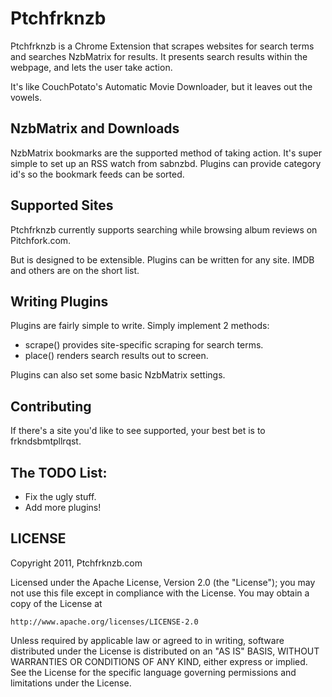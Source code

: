 Ptchfrknzb
===========================

Ptchfrknzb is a Chrome Extension that scrapes websites for search terms and searches NzbMatrix for results.
It presents search results within the webpage, and lets the user take action.

It's like CouchPotato's Automatic Movie Downloader, but it leaves out the vowels.


NzbMatrix and Downloads
------------------------------------------------
NzbMatrix bookmarks are the supported method of taking action. It's super simple to set up an RSS watch from sabnzbd.
Plugins can provide category id's so the bookmark feeds can be sorted.


Supported Sites
------------------------------------------------
Ptchfrknzb currently supports searching while browsing album reviews on Pitchfork.com.

But is designed to be extensible. Plugins can be written for any site. IMDB and others are on the short list.


Writing Plugins
-------------------------------------------------
Plugins are fairly simple to write. Simply implement 2 methods:

 - scrape() provides site-specific scraping for search terms.
 - place() renders search results out to screen.

Plugins can also set some basic NzbMatrix settings.



Contributing
--------------------------------------------------
If there's a site you'd like to see supported, your best bet is to frkndsbmtpllrqst.



The TODO List:
-----------------------------------
- Fix the ugly stuff.
- Add more plugins!



LICENSE
-----------------------------------

Copyright 2011, Ptchfrknzb.com

Licensed under the Apache License, Version 2.0 (the "License");
you may not use this file except in compliance with the License.
You may obtain a copy of the License at

    http://www.apache.org/licenses/LICENSE-2.0

Unless required by applicable law or agreed to in writing, software
distributed under the License is distributed on an "AS IS" BASIS,
WITHOUT WARRANTIES OR CONDITIONS OF ANY KIND, either express or implied.
See the License for the specific language governing permissions and
limitations under the License.